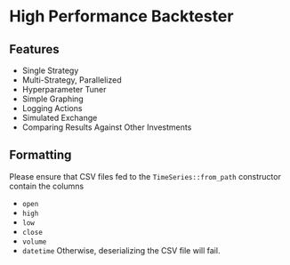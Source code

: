 # High Performance Backtester

## Features
- Single Strategy 
- Multi-Strategy, Parallelized
- Hyperparameter Tuner 
- Simple Graphing
- Logging Actions
- Simulated Exchange
- Comparing Results Against Other Investments


## Formatting
Please ensure that CSV files fed to the `TimeSeries::from_path` constructor contain the columns
- `open`
- `high`
- `low`
- `close`
- `volume`
- `datetime`
Otherwise, deserializing the CSV file will fail.